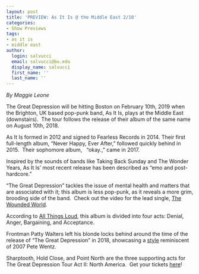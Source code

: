 ```yaml
---
layout: post
title: 'PREVIEW: As It Is @ the Middle East 2/10'
categories:
- Show Previews
tags:
- as it is
- middle east
author:
  login: salvucci
  email: salvucci@bu.edu
  display_name: salvucci
  first_name: ''
  last_name: ''
---
```

_By_ _Maggie_ _Leone_

The Great Depression will be hitting Boston on February 10th, 2019 when the Brighton, UK based pop-punk band, As It Is, plays at the Middle East (downstairs).  The tour follows the release of their album of the same name on August 10th, 2018.

As It Is formed in 2012 and signed to Fearless Records in 2014. Their first full-length album, “Never Happy, Ever After,” followed quickly behind in 2015.  Their sophomore album,   “okay.,” came in 2017.

Inspired by the sounds of bands like Taking Back Sunday and The Wonder Years, As It Is’ most recent release has been described as “emo and post-hardcore.”

“The Great Depression” tackles the issue of mental health and matters that are associated with it; this album is less pop-punk, as it reveals a more grim, brooding side of the band.  Check out the video for the lead single, [The Wounded World](https://www.google.com/url?q=https://www.google.com/url?q%3Dhttps://m.youtube.com/watch?v%253DQJLw9z7-VGg%2523%26amp;sa%3DD%26amp;ust%3D1547654447394000&sa=D&ust=1547654447411000&usg=AFQjCNG9LRvk3P-rmvHW6b3D1TnC_0G-xw).

According to [All Things Loud](https://www.google.com/url?q=https://www.google.com/url?q%3Dhttps://www.allthingsloud.com/announce-new-album-great-depression/%26amp;sa%3DD%26amp;ust%3D1547654447395000&sa=D&ust=1547654447411000&usg=AFQjCNGYt00ozCG3PwkEZAjlk8RULviMpg), this album is divided into four acts: Denial, Anger, Bargaining, and Acceptance.

Frontman Patty Walters left his blonde locks behind around the time of the release of “The Great Depression” in 2018, showcasing a [style](https://www.google.com/url?q=https://www.google.com/url?q%3Dhttps://mobile.twitter.com/i/moments/990649825329864704%26amp;sa%3DD%26amp;ust%3D1547654447395000&sa=D&ust=1547654447412000&usg=AFQjCNG_Ado7wYwPdzcmyFWnX05sjl5FcQ) reminiscent of 2007 Pete Wentz.

Sharptooth, Hold Close, and Point North are the three supporting acts for The Great Depression Tour Act II: North America.  Get your tickets [here](https://www.google.com/url?q=https://www.google.com/url?q%3Dhttps://asitisofficial.com/home/categories/the-great-depression-tour%26amp;sa%3DD%26amp;ust%3D1547654447395000&sa=D&ust=1547654447412000&usg=AFQjCNES3WBUnbLiltxL8jOS8jO6ThVP7Q)!